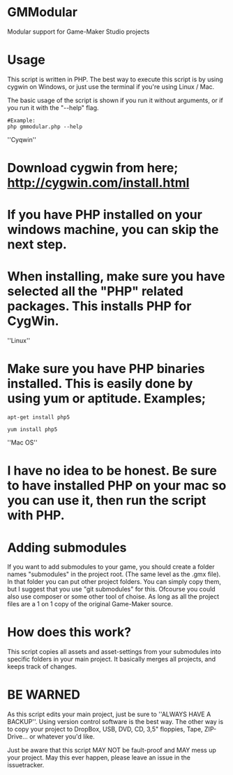 GMModular
=========

Modular support for Game-Maker Studio projects

Usage
=====
This script is written in PHP.
The best way to execute this script is by using cygwin on Windows, or just use the terminal if you're using Linux / Mac.

The basic usage of the script is shown if you run it without arguments, or if you run it with the "--help" flag.

    #Example:
    php gmmodular.php --help

''Cyqwin''
# Download cygwin from here; http://cygwin.com/install.html
# If you have PHP installed on your windows machine, you can skip the next step.
# When installing, make sure you have selected all the "PHP" related packages. This installs PHP for CygWin.

''Linux''
# Make sure you have PHP binaries installed. This is easily done by using yum or aptitude. Examples;

    apt-get install php5

    yum install php5

''Mac OS''
# I have no idea to be honest. Be sure to have installed PHP on your mac so you can use it, then run the script with PHP.

Adding submodules
=================
If you want to add submodules to your game, you should create a folder names "submodules" in the project root. (The same level as the .gmx file). In that folder you can put other project folders. You can simply copy them, but I suggest that you use "git submodules" for this. Ofcourse you could also use composer or some other tool of choise. As long as all the project files are a 1 on 1 copy of the original Game-Maker source.

How does this work?
===================
This script copies all assets and asset-settings from your submodules into specific folders in your main project. It basically merges all projects, and keeps track of changes.

BE WARNED
=========
As this script edits your main project, just be sure to ''ALWAYS HAVE A BACKUP''. Using version control software is the best way. The other way is to copy your project to DropBox, USB, DVD, CD, 3,5" floppies, Tape, ZIP-Drive... or whatever you'd like.

Just be aware that this script MAY NOT be fault-proof and MAY mess up your project. May this ever happen, please leave an issue in the issuetracker.